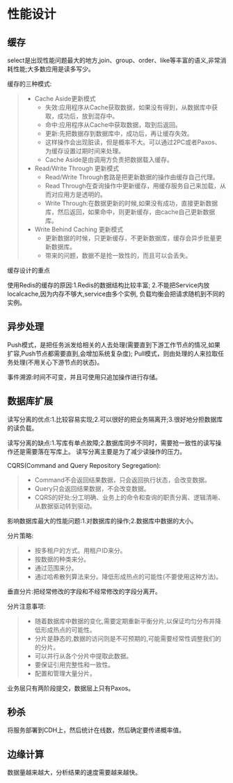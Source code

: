 # 性能设计
## 缓存
select是出现性能问题最大的地方,join、group、order、like等丰富的语义,非常消耗性能;大多数应用是读多写少。

缓存的三种模式:
>* Cache Aside更新模式
>   * 失效:应用程序从Cache获取数据，如果没有得到，从数据库中获取，成功后，放到混存中。
>   * 命中:应用程序从Cache中获取数据，取到后返回。
>   * 更新:先把数据存到数据库中，成功后，再让缓存失效。
>   * 这样操作会出现脏读，但是概率不大。可以通过2PC或者Paxos、为缓存设置过期时间来处理。
>   * Cache Aside是由调用方负责把数据载入缓存。
>* Read/Write Through 更新模式
>   * Read/Write Through套路是把更新数据的操作由缓存自己代理。
>   * Read Through在查询操作中更新缓存，用缓存服务自己来加载，从而对应用方是透明的。
>   * Write Through:在数据更新的时候,如果没有成功，直接更新数据库，然后返回，如果命中，则更新缓存，由cache自己更新数据库。
>* Write Behind Caching 更新模式
>   * 更新数据的时候，只更新缓存，不更新数据库，缓存会异步批量更新数据库。
>   * 带来的问题，数据不是抢一致性的，而且可以会丢失。

缓存设计的重点

使用Redis的缓存的原因:1.Redis的数据结构比较丰富;
2.不能把Service内放localcache,因为内存不够大,service由多个实例,
负载均衡会把请求随机到不同的实例。

## 异步处理

Push模式，是把任务派发给相关的人去处理(需要直到下游工作节点的情况,如果扩容,Push节点都需要直到,会增加系统复杂度);
Pull模式，则由处理的人来拉取任务处理(不用关心下游节点的状态)。

事件溯源:时间不可变，并且可使用只追加操作进行存储。

## 数据库扩展

读写分离的优点:1.比较容易实现;2.可以很好的把业务隔离开;3.很好地分担数据库的读负载。

读写分离的缺点:1.写库有单点故障;2.数据库同步不同时，需要抢一致性的读写操作还是需要落在写库上。
读写分离主要是为了减少读操作的压力。

CQRS(Command and Query Repository Segregation):
>* Command不会返回结果数据，只会返回执行状态，会改变数据。
>* Query只会返回结果数据，不会改变数据。
>* CQRS的好处:分工明确、业务上的命令和查询的职责分离、逻辑清晰、从数据驱动转到驱动。

影响数据库最大的性能问题:1.对数据库的操作;2.数据库中数据的大小。

分片策略:
>* 按多租户的方式。用租户ID来分。
>* 按数据的种类来分。
>* 通过范围来分。
>* 通过哈希散列算法来分。降低形成热点的可能性(不要使用这种方法)。

垂直分片:把经常修改的字段和不经常修改的字段分离开。

分片注意事项:
>* 随着数据库中数据的变化,需要定期重新平衡分片,以保证均匀分布并降低形成热点的可能性。
>* 分片是静态的,数据的访问则是不可预期的,可能需要经常性调整我们的的分片。
>* 可以并行从各个分片中提取此数据。
>* 要保证引用完整性和一致性。
>* 配置和管理大量分片。

业务层只有两阶段提交，数据层上只有Paxos。

## 秒杀
将服务部署到CDH上，然后统计在线数，然后确定要传递概率值。

## 边缘计算

数据量越来越大，分析结果的速度需要越来越快。
